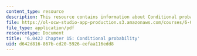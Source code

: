 ```yaml
---
content_type: resource
description: This resource contains information about Conditional probability.
file: https://ol-ocw-studio-app-production.s3.amazonaws.com/courses/6-042j-mathematics-for-computer-science-fall-2010/d642d816867bcd205926eefaa116edd8_MIT6_042JF10_chap15.pdf
file_type: application/pdf
resourcetype: Document
title: '6.042J Chapter 15: Conditional probability'
uid: d642d816-867b-cd20-5926-eefaa116edd8
---
```

